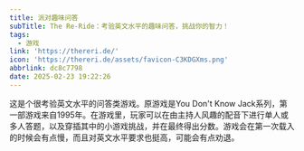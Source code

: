 ```yaml
---
title: 派对趣味问答
subTitle: The Re-Ride：考验英文水平的趣味问答，挑战你的智力！
tags:
  - 游戏
link: 'https://thereri.de/'
icon: 'https://thereri.de/assets/favicon-C3KDGXms.png'
abbrlink: dc8c7798
date: 2025-02-23 19:22:26
---
```


这是个很考验英文水平的问答类游戏。原游戏是You Don't Know Jack系列，第一部游戏来自1995年。在游戏里，玩家可以在由主持人风趣的配音下进行单人或多人答题，以及穿插其中的小游戏挑战，并在最终得出分数。游戏会在第一次载入的时候会有点慢，而且对英文水平要求也挺高，可能会有点劝退。